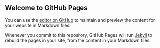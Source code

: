 ## Welcome to GitHub Pages

You can use the [editor on GitHub](https://github.com/codingfragments/tv-epg-picon.github.io/edit/gh-pages/index.md) to maintain and preview the content for your website in Markdown files.

Whenever you commit to this repository, GitHub Pages will run [Jekyll](https://jekyllrb.com/) to rebuild the pages in your site, from the content in your Markdown files.

